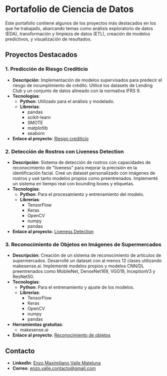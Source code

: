 # Portafolio de Ciencia de Datos

Este portafolio contiene algunos de los proyectos más destacados en los que he trabajado, abarcando temas como análisis exploratorio de datos (EDA), transformación y limpieza de datos (ETL), creación de modelos predictivos, y visualización de resultados.

## Proyectos Destacados

### 1. Predicción de Riesgo Crediticio
- **Descripción**: Implementación de modelos supervisados para predecir el riesgo de incumplimiento de crédito. Utilicé los datasets de Lending Club y un conjunto de datos alineado con la normativa IFRS 9.
- **Tecnologías**: 
  - **Python**: Utilizado para el análisis y modelado.
  - **Librerías**:
    - pandas
    - scikit-learn
    - SMOTE
    - matplotlib
    - seaborn
- **Enlace al proyecto**: [Riesgo crediticio](https://github.com/EnzoValle-data-science/Riesgo-crediticio)

### 2. Detección de Rostros con Liveness Detection
- **Descripción**: Sistema de detección de rostros con capacidades de reconocimiento de "liveness" para mejorar la precisión en la identificación facial. Creé un dataset personalizado con imágenes de rostros y usé tanto modelos propios como preentrenados. Implementé un sistema en tiempo real con bounding boxes y etiquetas.
- **Tecnologías**:
  - **Python**: Para el procesamiento y entrenamiento del modelo.
  - **Librerías**:
    - TensorFlow
    - Keras
    - OpenCV
    - numpy
    - pandas
- **Enlace al proyecto**: [Liveness Detection](https://github.com/EnzoValle-data-science/Deteccion-rostros)

### 3. Reconocimiento de Objetos en Imágenes de Supermercados
- **Descripción**: Creación de un sistema de reconocimiento de artículos de supermercados. Desarrollé un dataset con al menos 12 clases utilizando makesense.ai. Implementé modelos propios y modelos CNN/DL preentrenados como MobileNet, DenseNet169, VGG19, InceptionV3 y ResNet50.
- **Tecnologías**:
  - **Python**: Para el entrenamiento y ajuste de los modelos.
  - **Librerías**:
    - TensorFlow
    - Keras
    - OpenCV
    - numpy
    - pandas
- **Herramientas gratuitas**:
  - makesense.ai
- **Enlace al proyecto**: [Reconocimiento de objetos](https://github.com/EnzoValle-data-science/Reconocimientos-de-objetos)

## Contacto
- **LinkedIn**: [Enzo Maximiliano Valle Mateluna](https://www.linkedin.com/in/enzo-maximiliano-valle-mateluna-171127260/)
- **Correo**: enzo.valle.contacto@gmail.com






